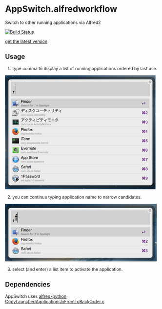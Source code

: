 AppSwitch.alfredworkflow
=========================

Switch to other running applications via Alfred2

[![Build Status](https://travis-ci.org/ts123/AppSwitch.alfredworkflow.png?branch=master)](https://travis-ci.org/ts123/AppSwitch.alfredworkflow)

[get the latest version](https://github.com/ts123/AppSwitch.alfredworkflow/releases/latest)

Usage
------------

1) type comma to display a list of running applications ordered by last use.

![AppSwitch1.png](screenshots/AppSwitch1.png)

2) you can continue typing application name to narrow candidates.

![AppSwitch2.png](screenshots/AppSwitch2.png)

3) select (and enter) a list item to activate the application.

Dependencies
------------
AppSwitch uses [alfred-python](https://github.com/nikipore/alfred-python), [CopyLaunchedApplicationsInFrontToBackOrder.c](https://gist.github.com/0xced/163918)
